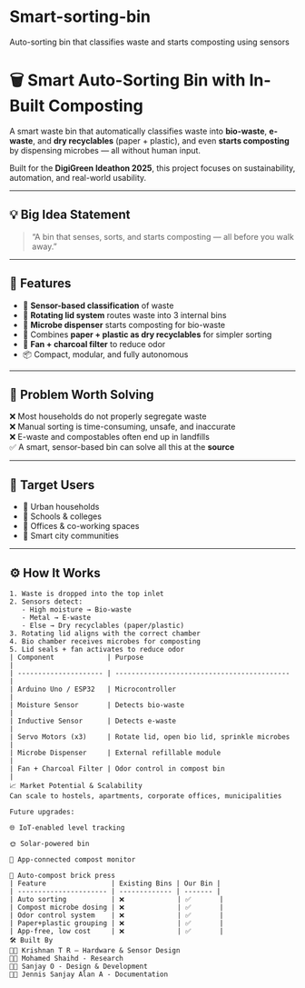 # Smart-sorting-bin
Auto-sorting bin that classifies waste and starts composting using sensors
# 🗑️ Smart Auto-Sorting Bin with In-Built Composting

A smart waste bin that automatically classifies waste into **bio-waste**, **e-waste**, and **dry recyclables** (paper + plastic), and even **starts composting** by dispensing microbes — all without human input.

Built for the **DigiGreen Ideathon 2025**, this project focuses on sustainability, automation, and real-world usability.

---

## 💡 Big Idea Statement

> “A bin that senses, sorts, and starts composting — all before you walk away.”

---

## 🧩 Features

- 🤖 **Sensor-based classification** of waste  
- 🔁 **Rotating lid system** routes waste into 3 internal bins  
- 🦠 **Microbe dispenser** starts composting for bio-waste  
- 🧴 Combines **paper + plastic as dry recyclables** for simpler sorting  
- 🧼 **Fan + charcoal filter** to reduce odor  
- 📦 Compact, modular, and fully autonomous

---

## 📌 Problem Worth Solving

❌ Most households do not properly segregate waste  
❌ Manual sorting is time-consuming, unsafe, and inaccurate  
❌ E-waste and compostables often end up in landfills  
✅ A smart, sensor-based bin can solve all this at the **source**

---

## 🎯 Target Users

- 🏡 Urban households  
- 🏫 Schools & colleges  
- 🏢 Offices & co-working spaces  
- 🌇 Smart city communities

---

## ⚙️ How It Works

```text
1. Waste is dropped into the top inlet
2. Sensors detect:
   - High moisture → Bio-waste
   - Metal → E-waste
   - Else → Dry recyclables (paper/plastic)
3. Rotating lid aligns with the correct chamber
4. Bio chamber receives microbes for composting
5. Lid seals + fan activates to reduce odor
| Component             | Purpose                                     |
| --------------------- | ------------------------------------------- |
| Arduino Uno / ESP32   | Microcontroller                             |
| Moisture Sensor       | Detects bio-waste                           |
| Inductive Sensor      | Detects e-waste                             |
| Servo Motors (x3)     | Rotate lid, open bio lid, sprinkle microbes |
| Microbe Dispenser     | External refillable module                  |
| Fan + Charcoal Filter | Odor control in compost bin                 |
📈 Market Potential & Scalability
Can scale to hostels, apartments, corporate offices, municipalities

Future upgrades:

🌐 IoT-enabled level tracking

🌞 Solar-powered bin

📱 App-connected compost monitor

🧱 Auto-compost brick press
| Feature                | Existing Bins | Our Bin |
| ---------------------- | ------------- | ------- |
| Auto sorting           | ❌             | ✅       |
| Compost microbe dosing | ❌             | ✅       |
| Odor control system    | ❌             | ✅       |
| Paper+plastic grouping | ❌             | ✅       |
| App-free, low cost     | ❌             | ✅       |
🛠️ Built By
👨‍🔧 Krishnan T R – Hardware & Sensor Design
👨‍💻 Mohamed Shaihd - Research 
👨‍💻 Sanjay O - Design & Development
👨‍💻 Jennis Sanjay Alan A - Documentation
